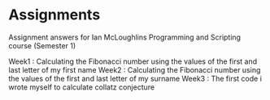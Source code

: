 # Assignments
Assignment answers for Ian McLoughlins Programming and Scripting course (Semester 1)

Week1 : Calculating the Fibonacci number using the values of the first and last letter of my first name
Week2 : Calculating the Fibonacci number using the values of the first and last letter of my surname
Week3 : The first code i wrote myself to calculate collatz conjecture
